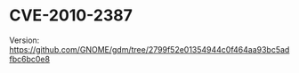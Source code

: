 # CVE-2010-2387

Version: https://github.com/GNOME/gdm/tree/2799f52e01354944c0f464aa93bc5adfbc6bc0e8
